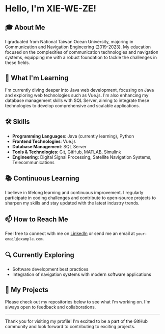# Hello, I'm XIE-WE-ZE!

## 🎓 About Me
I graduated from National Taiwan Ocean University, majoring in Communication and Navigation Engineering (2019-2023). My education focused on the complexities of communication technologies and navigation systems, equipping me with a robust foundation to tackle the challenges in these fields.

## 🌱 What I'm Learning
I'm currently diving deeper into Java web development, focusing on Java and exploring web technologies such as Vue.js. I'm also enhancing my database management skills with SQL Server, aiming to integrate these technologies to develop comprehensive and scalable applications.

## 🛠️ Skills
- **Programming Languages**: Java (currently learning), Python
- **Frontend Technologies**: Vue.js
- **Database Management**: SQL Server
- **Tools & Technologies**: Git, GitHub, MATLAB, Simulink
- **Engineering**: Digital Signal Processing, Satellite Navigation Systems, Telecommunications

## 📚 Continuous Learning
I believe in lifelong learning and continuous improvement. I regularly participate in coding challenges and contribute to open-source projects to sharpen my skills and stay updated with the latest industry trends.

## 📫 How to Reach Me
Feel free to connect with me on [LinkedIn](#) or send me an email at `your-email@example.com`.

## 🔍 Currently Exploring
- Software development best practices
- Integration of navigation systems with modern software applications

## 📂 My Projects
Please check out my repositories below to see what I'm working on. I'm always open to feedback and collaborations.

---

Thank you for visiting my profile! I'm excited to be a part of the GitHub community and look forward to contributing to exciting projects.
